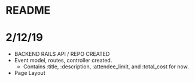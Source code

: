 # README

# 2/12/19
  - BACKEND RAILS API / REPO CREATED
  - Event model, routes, controller created.
    - Contains :title, :description, :attendee_limit, and :total_cost for now.
  - Page Layout
  
